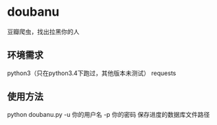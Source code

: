 # doubanu
豆瓣爬虫，找出拉黑你的人

## 环境需求
python3（只在python3.4下跑过，其他版本未测试）
requests

## 使用方法
python doubanu.py -u 你的用户名 -p 你的密码 保存进度的数据库文件路径
